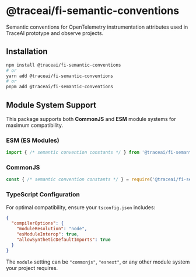 # @traceai/fi-semantic-conventions

Semantic conventions for OpenTelemetry instrumentation attributes used in TraceAI prototype and observe projects.

## Installation

```bash
npm install @traceai/fi-semantic-conventions
# or
yarn add @traceai/fi-semantic-conventions
# or
pnpm add @traceai/fi-semantic-conventions
```

## Module System Support

This package supports both **CommonJS** and **ESM** module systems for maximum compatibility.

### ESM (ES Modules)
```typescript
import { /* semantic convention constants */ } from '@traceai/fi-semantic-conventions';
```

### CommonJS
```typescript
const { /* semantic convention constants */ } = require('@traceai/fi-semantic-conventions');
```

### TypeScript Configuration

For optimal compatibility, ensure your `tsconfig.json` includes:

```json
{
  "compilerOptions": {
    "moduleResolution": "node",
    "esModuleInterop": true,
    "allowSyntheticDefaultImports": true
  }
}
```

The `module` setting can be `"commonjs"`, `"esnext"`, or any other module system your project requires.



